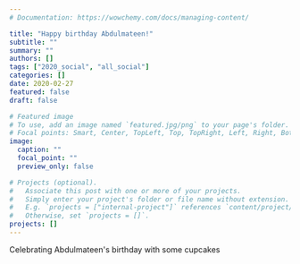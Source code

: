 ```yaml
---
# Documentation: https://wowchemy.com/docs/managing-content/

title: "Happy birthday Abdulmateen!"
subtitle: ""
summary: ""
authors: []
tags: ["2020_social", "all_social"]
categories: []
date: 2020-02-27
featured: false
draft: false

# Featured image
# To use, add an image named `featured.jpg/png` to your page's folder.
# Focal points: Smart, Center, TopLeft, Top, TopRight, Left, Right, BottomLeft, Bottom, BottomRight.
image:
  caption: ""
  focal_point: ""
  preview_only: false

# Projects (optional).
#   Associate this post with one or more of your projects.
#   Simply enter your project's folder or file name without extension.
#   E.g. `projects = ["internal-project"]` references `content/project/deep-learning/index.md`.
#   Otherwise, set `projects = []`.
projects: []
---
```


Celebrating Abdulmateen's birthday with some cupcakes
